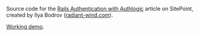 Source code for the [Rails Authentication with Authlogic](http://www.sitepoint.com/rails-authentication-with-authlogic/) article on
SitePoint,
created by Ilya Bodrov ([radiant-wind.com](http://radiant-wind.com)).

[Working demo](https://sitepoint-authlogic.herokuapp.com/).